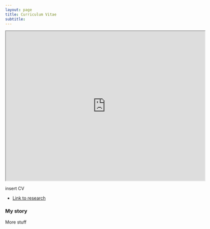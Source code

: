 ```yaml
---
layout: page
title: Curriculum Vitae
subtitle: 
---
```




<div class="text-center">
 
<iframe src="https://drive.google.com/file/d/17T0vWX_PVXUiw-TmdJq9gcm5S5vMAwif/preview" width="640" height="480" allow="autoplay"></iframe>


</div>



insert CV

- [Link to research](https://leeloew.github.io/research/)

### My story

More stuff
